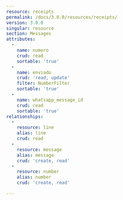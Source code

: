 ```yaml
---
resource: receipts
permalink: /docs/3.0.0/resources/receipts/
version: 3.0.0
singular: resource
section: Messages
attributes:
  -
    name: numero
    crud: read
    sortable: 'true'
  -
    name: enviado
    crud: 'read, update'
    filter: NumberFilter
    sortable: 'true'
  -
    name: whatsapp_message_id
    crud: read
    sortable: 'true'
relationships:
  -
    resource: line
    alias: line
    crud: read
  -
    resource: message
    alias: message
    crud: 'create, read'
  -
    resource: number
    alias: number
    crud: 'create, read'

---
```

